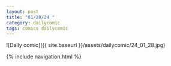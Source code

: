 ```yaml
---
layout: post
title: "01/28/24 "
category: dailycomic
tags: comics dailycomic
---
```

![Daily comic]({{ site.baseurl }}/assets/dailycomic/24_01_28.jpg)

{% include navigation.html %}

